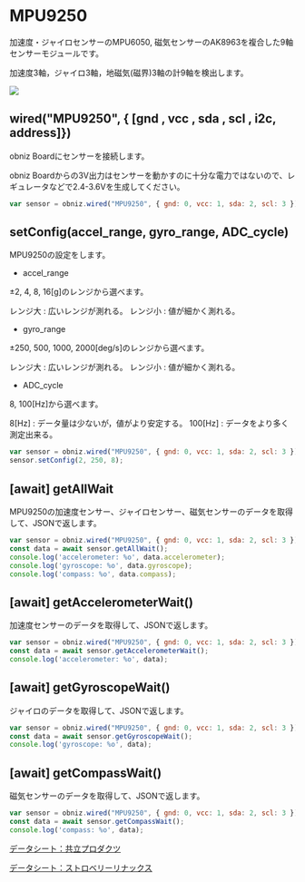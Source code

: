 # MPU9250

加速度・ジャイロセンサーのMPU6050, 磁気センサーのAK8963を複合した9軸センサーモジュールです。

加速度3軸，ジャイロ3軸，地磁気(磁界)3軸の計9軸を検出します。

![](./image.jpg)

## wired("MPU9250", { [gnd , vcc , sda , scl , i2c, address]})
obniz Boardにセンサーを接続します。

obniz Boardからの3V出力はセンサーを動かすのに十分な電力ではないので、レギュレータなどで2.4-3.6Vを生成してください。

```javascript
var sensor = obniz.wired("MPU9250", { gnd: 0, vcc: 1, sda: 2, scl: 3 });
```

## setConfig(accel_range, gyro_range, ADC_cycle)

MPU9250の設定をします。

- accel_range

 ±2, 4, 8, 16[g]のレンジから選べます。

レンジ大	: 広いレンジが測れる。
レンジ小	: 値が細かく測れる。

- gyro_range

±250, 500, 1000, 2000[deg/s]のレンジから選べます。

レンジ大	: 広いレンジが測れる。
レンジ小	: 値が細かく測れる。

- ADC_cycle

8, 100[Hz]から選べます。

8[Hz]	: データ量は少ないが，値がより安定する。
100[Hz]	: データをより多く測定出来る。

```javascript
var sensor = obniz.wired("MPU9250", { gnd: 0, vcc: 1, sda: 2, scl: 3 });
sensor.setConfig(2, 250, 8);
```

## [await] getAllWait

MPU9250の加速度センサー、ジャイロセンサー、磁気センサーのデータを取得して、JSONで返します。

```javascript
var sensor = obniz.wired("MPU9250", { gnd: 0, vcc: 1, sda: 2, scl: 3 });
const data = await sensor.getAllWait();
console.log('accelerometer: %o', data.accelerometer);
console.log('gyroscope: %o', data.gyroscope);
console.log('compass: %o', data.compass);
```
## [await] getAccelerometerWait()

加速度センサーのデータを取得して、JSONで返します。

```javascript
var sensor = obniz.wired("MPU9250", { gnd: 0, vcc: 1, sda: 2, scl: 3 });
const data = await sensor.getAccelerometerWait();
console.log('accelerometer: %o', data);
```
## [await] getGyroscopeWait()

ジャイロのデータを取得して、JSONで返します。

```javascript
var sensor = obniz.wired("MPU9250", { gnd: 0, vcc: 1, sda: 2, scl: 3 });
const data = await sensor.getGyroscopeWait();
console.log('gyroscope: %o', data);
```

## [await] getCompassWait()

磁気センサーのデータを取得して、JSONで返します。

```javascript
var sensor = obniz.wired("MPU9250", { gnd: 0, vcc: 1, sda: 2, scl: 3 });
const data = await sensor.getCompassWait();
console.log('compass: %o', data);
```

[データシート：共立プロダクツ](http://www.kyohritsu.jp/eclib/PROD/MANUAL/kp9250.pdf)

[データシート：ストロベリーリナックス](https://strawberry-linux.com/pub/mpu-9250-manual.pdf)